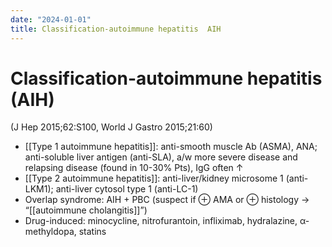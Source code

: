 ```yaml
---
date: "2024-01-01"
title: Classification-autoimmune hepatitis  AIH
---
```



# Classification-autoimmune hepatitis (AIH)

(J Hep 2015;62:S100, World J Gastro 2015;21:60)

- [[Type 1 autoimmune hepatitis]]: anti-smooth muscle Ab (ASMA), ANA; anti-soluble liver antigen (anti-SLA), a/w more severe disease and relapsing disease (found in 10-30% Pts), IgG often ↑
- [[Type 2 autoimmune hepatitis]]: anti-liver/kidney microsome 1 (anti-LKM1); anti-liver cytosol type 1 (anti-LC-1)
- Overlap syndrome: AIH + PBC (suspect if ⊕ AMA or ⊕ histology → “[[autoimmune cholangitis]]”)
- Drug-induced: minocycline, nitrofurantoin, infliximab, hydralazine, α-methyldopa, statins
